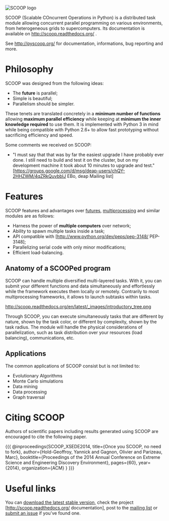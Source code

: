 ![SCOOP logo](http://scoop.readthedocs.org/en/latest/_images/logo.png)

SCOOP (Scalable COncurrent Operations in Python) is a distributed task
module allowing concurrent parallel programming on various environments,
from heterogeneous grids to supercomputers. Its documentation is available on http://scoop.readthedocs.org/ .

See http://pyscoop.org/ for documentation, informations, bug reporting and more.

Philosophy
==========

SCOOP was designed from the following ideas:

  * The **future** is parallel;
  * Simple is beautiful;
  * Parallelism should be simpler.
    
These tenets are translated concretely in a **minimum number of functions** 
allowing **maximum parallel efficiency** while keeping at **minimum the 
inner knowledge required** to use them. It is implemented with Python 3 in mind 
while being compatible with Python 2.6+ to allow fast prototyping without sacrificing 
efficiency and speed.

Some comments we received on SCOOP:

  * "I must say that that was by far the easiest upgrade I have probably ever done.  I still need to build and test it on the cluster, but on my development machine it took about 10 minutes to upgrade and test." [https://groups.google.com/d/msg/deap-users/chQY-2HHZWM/4qZRkQuvbbIJ EBo, deap Mailing list]

Features
========

SCOOP features and advantages over 
[futures](http://docs.python.org/dev/library/concurrent.futures.html),
[multiprocessing](http://docs.python.org/dev/library/multiprocessing.html)
and similar modules are as follows:

  * Harness the power of **multiple computers** over network;
  * Ability to spawn multiple tasks inside a task;
  * API compatible with [http://www.python.org/dev/peps/pep-3148/ PEP-3148];
  * Parallelizing serial code with only minor modifications;
  * Efficient load-balancing.

Anatomy of a SCOOPed program
----------------------------

SCOOP can handle multiple diversified multi-layered tasks. With it, you can submit your different functions and data simultaneously and effortlessly while the framework executes them locally or remotely. Contrarily to most multiprocessing frameworks, it allows to launch subtasks within tasks.

http://scoop.readthedocs.org/en/latest/_images/introductory_tree.png

Through SCOOP, you can execute simultaneously tasks that are different by 
nature, shown by the task color, or different by complexity, shown by the task radius. The module will handle the physical considerations of parallelization, such as task distribution over your resources (load balancing), communications, etc.

Applications
------------

The common applications of SCOOP consist but is not limited to:

  * Evolutionary Algorithms
  * Monte Carlo simulations
  * Data mining
  * Data processing
  * Graph traversal

Citing SCOOP
============

Authors of scientific papers including results generated using SCOOP are encouraged to cite the following paper.

{{{
@inproceedings{SCOOP_XSEDE2014,
  title={Once you SCOOP, no need to fork},
  author={Hold-Geoffroy, Yannick and Gagnon, Olivier and Parizeau, Marc},
  booktitle={Proceedings of the 2014 Annual Conference on Extreme Science and Engineering Discovery Environment},
  pages={60},
  year={2014},
  organization={ACM}
}
}}}

Useful links
============

You can [download the latest stable version](https://pypi.python.org/pypi/scoop/), check the project [http://scoop.readthedocs.org/ documentation], post to the [mailing list](http://groups.google.com/group/scoop-users) or [submit an issue](https://github.com/soravux/scoop/issues) if you've found one.

